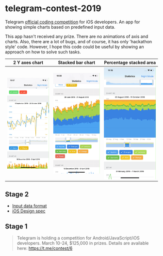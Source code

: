 # telegram-contest-2019
Telegram [official coding competition](https://t.me/contest/59) for iOS developers.
An app for showing simple charts based on predefined input data.

This app hasn't received any prize. There are no animations of axis and charts. Also, there are a lot of bugs, and of course, it has only 'hackathon style' code. However, I hope this code could be useful by showing an approach on how to solve such tasks.

|  2 Y axes chart   | Stacked bar chart |Percentage stacked area|
|-------------------|-------------------|-----------------------|
|![demo0](demo0.gif)|![demo1](demo1.gif)|![demo2](demo2.gif)    |


## Stage 2
* [Input data format](https://t.me/contest/66)
* [iOS Design spec](https://telegra.ph/iOS-Design-Specification-04-07)

## Stage 1
> Telegram is holding a competition for Android/JavaScript/iOS developers. March 10-24, $125,000 in prizes. Details are available here: https://t.me/contest/6
